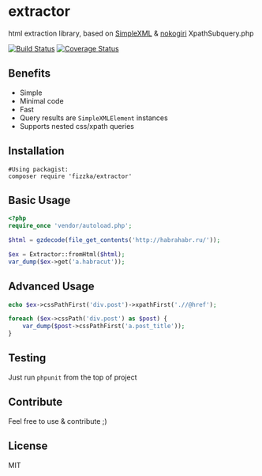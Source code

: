 # extractor
html extraction library, based on [SimpleXML](http://php.net/manual/en/book.simplexml.php) &amp; [nokogiri](https://github.com/olamedia/nokogiri) XpathSubquery.php

[![Build Status](https://travis-ci.org/fizzka/extractor.svg)](https://travis-ci.org/fizzka/extractor)
[![Coverage Status](https://coveralls.io/repos/fizzka/extractor/badge.svg)](https://coveralls.io/r/fizzka/extractor)

## Benefits
* Simple
* Minimal code
* Fast
* Query results are `SimpleXMLElement` instances
* Supports nested css/xpath queries

## Installation
```shell
#Using packagist:
composer require 'fizzka/extractor'
```

## Basic Usage
```php
<?php
require_once 'vendor/autoload.php';

$html = gzdecode(file_get_contents('http://habrahabr.ru/'));

$ex = Extractor::fromHtml($html);
var_dump($ex->get('a.habracut'));
```

## Advanced Usage
```php
echo $ex->cssPathFirst('div.post')->xpathFirst('.//@href');

foreach ($ex->cssPath('div.post') as $post) {
	var_dump($post->cssPathFirst('a.post_title'));
}
```

## Testing
Just run `phpunit` from the top of project

## Contribute
Feel free to use & contribute ;)

## License
MIT
